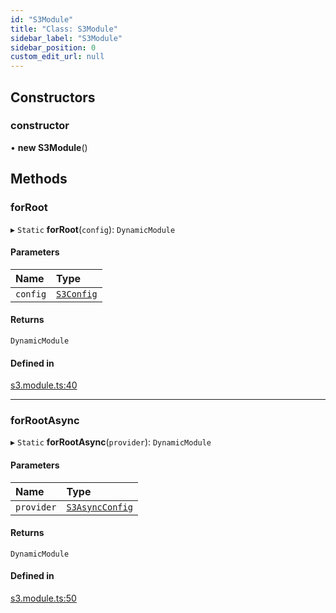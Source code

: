 ```yaml
---
id: "S3Module"
title: "Class: S3Module"
sidebar_label: "S3Module"
sidebar_position: 0
custom_edit_url: null
---
```


## Constructors

### constructor

• **new S3Module**()

## Methods

### forRoot

▸ `Static` **forRoot**(`config`): `DynamicModule`

#### Parameters

| Name | Type |
| :------ | :------ |
| `config` | [`S3Config`](../modules#s3config) |

#### Returns

`DynamicModule`

#### Defined in

[s3.module.ts:40](https://github.com/LabO8/nestjs-s3/blob/b27b70b/src/s3.module.ts#L40)

___

### forRootAsync

▸ `Static` **forRootAsync**(`provider`): `DynamicModule`

#### Parameters

| Name | Type |
| :------ | :------ |
| `provider` | [`S3AsyncConfig`](../modules#s3asyncconfig) |

#### Returns

`DynamicModule`

#### Defined in

[s3.module.ts:50](https://github.com/LabO8/nestjs-s3/blob/b27b70b/src/s3.module.ts#L50)
